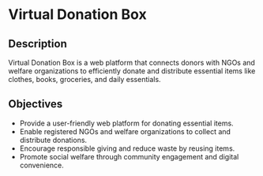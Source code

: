 # Virtual Donation Box

## Description
Virtual Donation Box is a web platform that connects donors with NGOs and welfare organizations to efficiently donate and distribute essential items like clothes, books, groceries, and daily essentials.

## Objectives
- Provide a user-friendly web platform for donating essential items.
- Enable registered NGOs and welfare organizations to collect and distribute donations.
- Encourage responsible giving and reduce waste by reusing items.
- Promote social welfare through community engagement and digital convenience.
